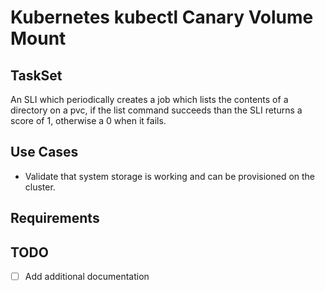 # Kubernetes kubectl Canary Volume Mount

## TaskSet
An SLI which periodically creates a job which lists the contents of a directory on a pvc, if the list command succeeds than the SLI
returns a score of 1, otherwise a 0 when it fails.

## Use Cases
- Validate that system storage is working and can be provisioned on the cluster.

## Requirements

## TODO
- [ ] Add additional documentation